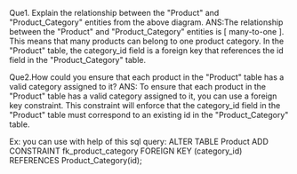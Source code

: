 Que1. Explain the relationship between the "Product" and "Product_Category" entities from the above diagram.
ANS:The relationship between the "Product" and "Product_Category" entities is [ many-to-one ].
    This means that many products can belong to one product category. 
    In the "Product" table, the category_id field is a foreign key that references the id field in the "Product_Category" table.



Que2.How could you ensure that each product in the "Product" table has a valid category assigned to it?
ANS: To ensure that each product in the "Product" table has a valid category assigned to it, you can use a foreign key constraint. 
     This constraint will enforce that the category_id field in the "Product" table must correspond to an existing id in the "Product_Category" table.
     
   Ex: you can use with help of this sql query:
        ALTER TABLE Product
        ADD CONSTRAINT fk_product_category
        FOREIGN KEY (category_id)
        REFERENCES Product_Category(id);





    
